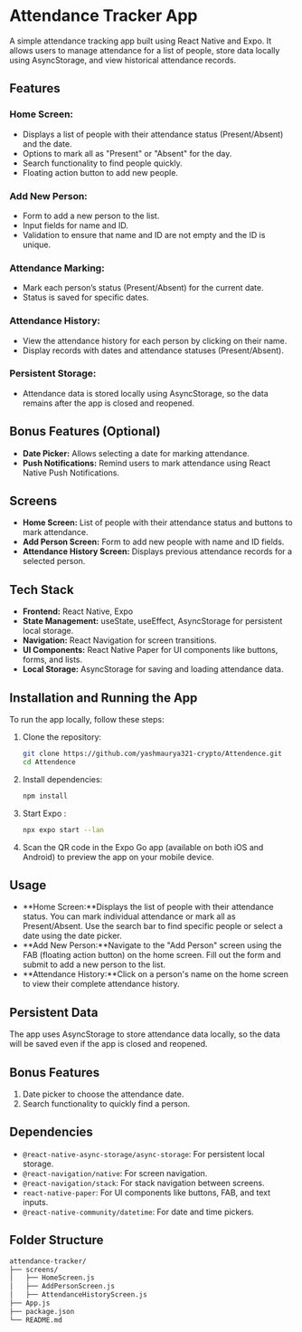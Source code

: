 # Attendance Tracker App

A simple attendance tracking app built using React Native and Expo. It allows users to manage attendance for a list of people, store data locally using AsyncStorage, and view historical attendance records.

## Features

### Home Screen:
- Displays a list of people with their attendance status (Present/Absent) and the date.
- Options to mark all as "Present" or "Absent" for the day.
- Search functionality to find people quickly.
- Floating action button to add new people.

### Add New Person:
- Form to add a new person to the list.
- Input fields for name and ID.
- Validation to ensure that name and ID are not empty and the ID is unique.

### Attendance Marking:
- Mark each person’s status (Present/Absent) for the current date.
- Status is saved for specific dates.

### Attendance History:
- View the attendance history for each person by clicking on their name.
- Display records with dates and attendance statuses (Present/Absent).

### Persistent Storage:
- Attendance data is stored locally using AsyncStorage, so the data remains after the app is closed and reopened.

## Bonus Features (Optional)
- **Date Picker:** Allows selecting a date for marking attendance.
- **Push Notifications:** Remind users to mark attendance using React Native Push Notifications.

## Screens
- **Home Screen:** List of people with their attendance status and buttons to mark attendance.
- **Add Person Screen:** Form to add new people with name and ID fields.
- **Attendance History Screen:** Displays previous attendance records for a selected person.

## Tech Stack
- **Frontend:** React Native, Expo
- **State Management:** useState, useEffect, AsyncStorage for persistent local storage.
- **Navigation:** React Navigation for screen transitions.
- **UI Components:** React Native Paper for UI components like buttons, forms, and lists.
- **Local Storage:** AsyncStorage for saving and loading attendance data.

## Installation and Running the App
To run the app locally, follow these steps:

1. Clone the repository:
   ```bash
   git clone https://github.com/yashmaurya321-crypto/Attendence.git
   cd Attendence
2. Install dependencies:
    ```bash
   npm install
3. Start Expo :
    ```bash
   npx expo start --lan
4. Scan the QR code in the Expo Go app (available on both iOS and Android) to preview the app on your mobile device.

## Usage
- **Home Screen:**Displays the list of people with their attendance status. You can mark individual attendance or mark all as Present/Absent. Use the search bar to find specific people or select a date using the date picker.
- **Add New Person:**Navigate to the "Add Person" screen using the FAB (floating action button) on the home screen. Fill out the form and submit to add a new person to the list.
- **Attendance History:**Click on a person's name on the home screen to view their complete attendance history.

## Persistent Data
The app uses AsyncStorage to store attendance data locally, so the data will be saved even if the app is closed and reopened.

## Bonus Features
1. Date picker to choose the attendance date.
2. Search functionality to quickly find a person.

## Dependencies

- `@react-native-async-storage/async-storage`: For persistent local storage.
- `@react-navigation/native`: For screen navigation.
- `@react-navigation/stack`: For stack navigation between screens.
- `react-native-paper`: For UI components like buttons, FAB, and text inputs.
- `@react-native-community/datetime`: For date and time pickers.


## Folder Structure

```bash
attendance-tracker/
├── screens/
│   ├── HomeScreen.js
│   ├── AddPersonScreen.js
│   ├── AttendanceHistoryScreen.js
├── App.js
├── package.json
└── README.md





